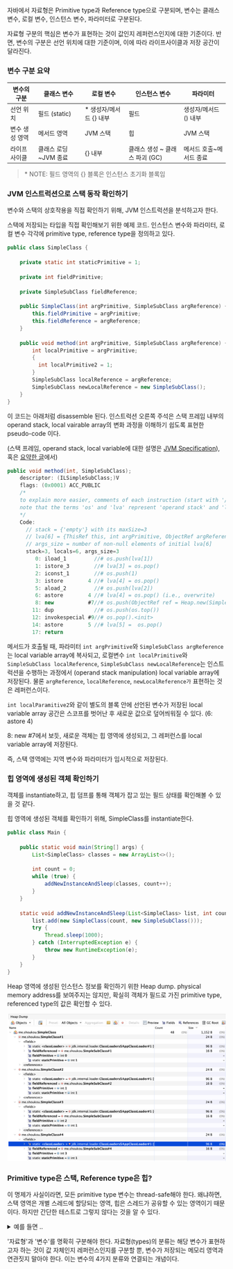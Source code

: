 자바에서 자료형은 Primitive type과 Reference type으로 구분되며, 변수는 클래스 변수, 로컬 변수, 인스턴스 변수, 파라미터로 구분된다.

자료형 구분의 핵심은 변수가 표현하는 것이 값인지 레퍼런스인지에 대한 기준이다. 반면, 변수의 구분은 선언 위치에 대한 기준이며, 이에 따라 라이프사이클과 저장 공간이 달라진다.

### 변수 구분 요약
| 변수의 구분 | 클래스 변수 | 로컬 변수 | 인스턴스 변수 | 파라미터 |
|-------------|-------------|-------------|-------------|-------------|
| 선언 위치 | 필드 (static) | * 생성자/메서드 {} 내부 | 필드 | 생성자/메서드 () 내부 |
| 변수 생성 영역 | 메서드 영역 | JVM 스택 | 힙 | JVM 스택 |
| 라이프사이클 | 클래스 로딩~JVM 종료 | {} 내부 | 클래스 생성 ~ 클래스 파괴 (GC) | 메서드 호출~메서드 종료 |
> \* NOTE: 필드 영역의 {} 블록은 인스턴스 초기화 블록임

### JVM 인스트럭션으로 스택 동작 확인하기

변수와 스택의 상호작용을 직접 확인하기 위해, JVM 인스트럭션을 분석하고자 한다.

스택에 저장되는 타입을 직접 확인해보기 위한 예제 코드. 인스턴스 변수와 파라미터, 로컬 변수 각각에 primitive type, reference type을 정의하고 있다.

```java
public class SimpleClass {

    private static int staticPrimitive = 1;

    private int fieldPrimitive;

    private SimpleSubClass fieldReference;
    
    public SimpleClass(int argPrimitive, SimpleSubClass argReference) {
        this.fieldPrimitive = argPrimitive;
        this.fieldReference = argReference;
    }

    public void method(int argPrimitive, SimpleSubClass argReference) {
        int localPrimitive = argPrimitive;
        {
          int localPrimitive2 = 1;
        }
        SimpleSubClass localReference = argReference;
        SimpleSubClass newLocalReference = new SimpleSubClass();
    }
}
```

이 코드는 아래처럼 disassemble 된다. 인스트럭션 오른쪽 주석은 스택 프레임 내부의 operand stack, local vairable array의 변화 과정을 이해하기 쉽도록 표현한 pseudo-code 이다.

(스택 프레임, operand stack, local variable에 대한 설명은 [JVM Specification](https://docs.oracle.com/javase/specs/jvms/se17/html/jvms-2.html#jvms-2.6)), 혹은 [요약한 글](<https://velog.io/@shoukou-lee/runtime-data-area>)에서)

```java
public void method(int, SimpleSubClass);
    descriptor: (ILSimpleSubClass;)V
    flags: (0x0001) ACC_PUBLIC
    /* 
    to explain more easier, comments of each instruction (start with '//#') show the pseudo-high-level expression.
    note that the terms 'os' and 'lva' represent 'operand stack' and 'local variable array', respectively.
    */
    Code:
      // stack = {'empty'} with its maxSize=3
      // lva[6] = {ThisRef this, int argPrimitive, ObjectRef argReference, null, null, null}
      // args_size = number of non-null elements of initial lva[6]
      stack=3, locals=6, args_size=3
         0: iload_1         //# os.push(lva[1])
         1: istore_3        //# lva[3] = os.pop()
         2: iconst_1        //# os.push(1)
         3: istore        4 //# lva[4] = os.pop() 
         5: aload_2         //# os.push(lva[2])
         6: astore        4 //# lva[4] = os.pop() (i.e., overwrite)
         8: new           #7//# os.push(ObjectRef ref = Heap.new(SimpleSubClass).reference)
        11: dup             //# os.push(os.top())
        12: invokespecial #9//# os.pop().<init>
        14: astore        5 //# lva[5] =  os.pop()
        17: return          
```

메서드가 호출될 때, 파라미터 `int argPrimitive`와 `SimpleSubClass argReference`는 local variable array에 복사되고, 로컬변수 `int localPrimitive`와 `SimpleSubClass localReference`, `SimpleSubClass newLocalReference`는 인스트럭션을 수행하는 과정에서 (operand stack manipulation) local variable array에 저장된다. 물론 `argReference`, `localReference`, `newLocalReference가` 표현하는 것은 레퍼런스이다.

`int localParamitive2`와 같이 별도의 블록 안에 선언된 변수가 저장된 local variable array 공간은 스코프를 벗어난 후 새로운 값으로 덮어씌워질 수 있다. (6: astore 4)

8: new \#7에서 보듯, 새로운 객체는 힙 영역에 생성되고, 그 레퍼런스를 local variable array에 저장된다.

즉, 스택 영역에는 지역 변수와 파라미터가 임시적으로 저장된다.

### 힙 영역에 생성된 객체 확인하기

객체를 instantiate하고, 힙 덤프를 통해 객체가 잡고 있는 필드 상태를 확인해볼 수 있을 것 같다.

힙 영역에 생성된 객체를 확인하기 위해, SimpleClass를 instantiate한다.

```java
public class Main {

    public static void main(String[] args) {
        List<SimpleClass> classes = new ArrayList<>();

        int count = 0;
        while (true) {
            addNewInstanceAndSleep(classes, count++);
        }
    }

    static void addNewInstanceAndSleep(List<SimpleClass> list, int count) {
        list.add(new SimpleClass(count, new SimpleSubClass()));
        try {
            Thread.sleep(1000);
        } catch (InterruptedException e) {
            throw new RuntimeException(e);
        }
    }
}
```

Heap 영역에 생성된 인스턴스 정보를 확인하기 위한 Heap dump. physical memory address를 보여주지는 않지만, 확실히 객체가 필드로 가진 primitive type, referenced type의 값은 확인할 수 있다.

![heapdump](/img/heapdump.png)

### Primitive type은 스택, Reference type은 힙?
이 명제가 사실이라면, 모든 primitive type 변수는 thread-safe해야 한다. 왜냐하면, 스택 영역은 개별 스레드에 할당되는 영역, 힙은 스레드가 공유할 수 있는 영역이기 때문이다. 하지만 간단한 테스트로 그렇지 않다는 것을 알 수 있다. 

<details>
<summary>예를 들면 ..</summary>
<div markdown="1">

```java
public class MultiThreadedIncrease {
    private int primitive = 0;

    private int numThread;

    private List<Thread> threads;

    public MultiThreadedIncrease(int numThread) {
        this.numThread = numThread;
        this.threads = new ArrayList<>();
        for (int i = 0; i < numThread; i++) {
            threads.add(new Thread(() -> {
                try {
                    Thread.sleep(10);
                } catch (InterruptedException e) {
                    throw new RuntimeException(e);
                }
                // synchronized (this)
                {
                    this.primitive++;
                }
            } ));
        }
    }

    public void runAllThreads() {
        for (Thread thread : threads) {
            thread.start();
        }

        for (Thread thread : threads) {
            try {
                thread.join();
            } catch (InterruptedException e) {
                throw new RuntimeException(e);
            }
        }
    }

    public boolean isPrimitiveReallySafe() {
        return this.primitive == this.numThread;
    }
}
```

</div>
</details>

'자료형'과 '변수'를 명확히 구분해야 한다. 자료형(types)의 분류는 해당 변수가 표현하고자 하는 것이 값 자체인지 레퍼런스인지를 구분할 뿐, 변수가 저장되는 메모리 영역과 연관짓지 말아야 한다. 이는 변수의 4가지 분류와 연결되는 개념이다.